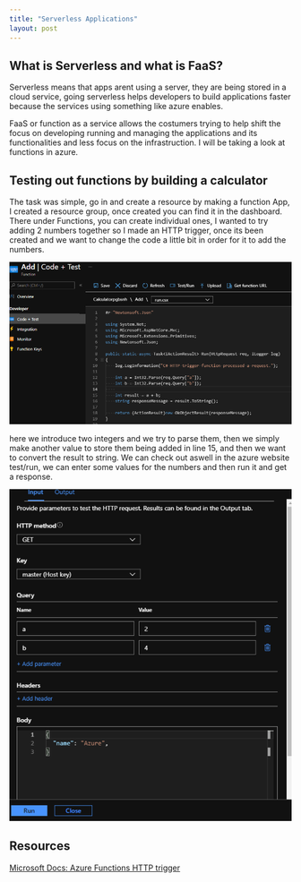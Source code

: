 ```yaml
---
title: "Serverless Applications"
layout: post
---
```


## What is Serverless and  what is FaaS?

Serverless means that apps arent using a server, they are being stored in a cloud service, going serverless helps developers to build applications faster because the services using something like azure enables.

FaaS or function as a service allows the costumers trying to help shift the focus on developing running and managing the applications and its functionalities and less focus on the infrastruction. I will be taking a look at functions in azure.

## Testing out functions by building a calculator

The task was simple, go in and create a resource by making a function App, I created a resource group, once created you can find it in the dashboard. There under Functions, you can create individual ones, I wanted to try adding 2 numbers together so I made an HTTP trigger, once its been created and we want to change the code a little bit in order for it to add the numbers.

![Azure Function code](/assets/Images/AzureFunctionCode.png)

here we introduce two integers and we try to parse them, then we simply make another value to store them being added in line 15, and then we want to convert the result to string.
We can check out aswell in the azure website test/run, we can enter some values for the numbers and then run it and get a response.

![Azure Function code](/assets/Images/AzureFunctionTest.png)

## Resources

[Microsoft Docs: Azure Functions HTTP trigger](https://docs.microsoft.com/en-us/azure/azure-functions/functions-bindings-http-webhook-trigger?tabs=csharp)
